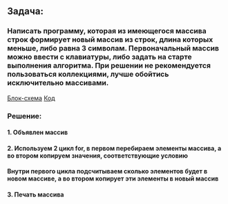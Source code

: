 ## Задача:
### Написать программу, которая из имеющегося массива строк формирует новый массив из строк, длина которых меньше, либо равна 3 символам. Первоначальный массив можно ввести с клавиатуры, либо задать на старте выполнения алгоритма. При решении не рекомендуется пользоваться коллекциями, лучше обойтись исключительно массивами.
[Блок-схема](Flowchart+Diagram1.pdf)  [Код](Program.cs)
### Решение:
#### 1. Объявлен массив
#### 2. Используем 2 цикл for, в первом перебираем элементы массива, а во втором копируем значения, соответствующие условию
#### Внутри первого цикла подсчитываем сколько элементов будет в новом массиве, а во втором копирует эти элементы в новый массив
#### 3. Печать массива
